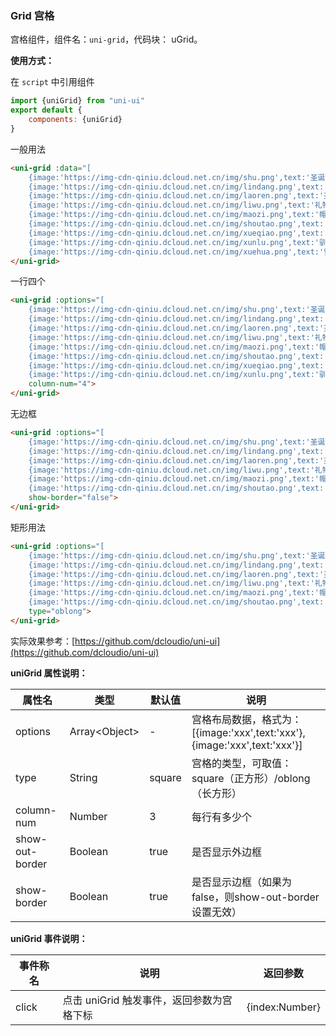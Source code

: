 ### Grid 宫格

宫格组件，组件名：``uni-grid``，代码块： uGrid。

**使用方式：**

在 ``script`` 中引用组件 

```javascript
import {uniGrid} from "uni-ui"
export default {
    components: {uniGrid}
}
```


一般用法

```html
<uni-grid :data="[
    {image:'https://img-cdn-qiniu.dcloud.net.cn/img/shu.png',text:'圣诞树'},
    {image:'https://img-cdn-qiniu.dcloud.net.cn/img/lindang.png',text:'铃铛'},
    {image:'https://img-cdn-qiniu.dcloud.net.cn/img/laoren.png',text:'圣诞老人'},
    {image:'https://img-cdn-qiniu.dcloud.net.cn/img/liwu.png',text:'礼物'},
    {image:'https://img-cdn-qiniu.dcloud.net.cn/img/maozi.png',text:'帽子'},
    {image:'https://img-cdn-qiniu.dcloud.net.cn/img/shoutao.png',text:'手套'},
    {image:'https://img-cdn-qiniu.dcloud.net.cn/img/xueqiao.png',text:'雪橇'},
    {image:'https://img-cdn-qiniu.dcloud.net.cn/img/xunlu.png',text:'驯鹿'},
    {image:'https://img-cdn-qiniu.dcloud.net.cn/img/xuehua.png',text:'雪花'}]">
</uni-grid>
```

一行四个

```html
<uni-grid :options="[
    {image:'https://img-cdn-qiniu.dcloud.net.cn/img/shu.png',text:'圣诞树'},
    {image:'https://img-cdn-qiniu.dcloud.net.cn/img/lindang.png',text:'铃铛'},
    {image:'https://img-cdn-qiniu.dcloud.net.cn/img/laoren.png',text:'圣诞老人'},
    {image:'https://img-cdn-qiniu.dcloud.net.cn/img/liwu.png',text:'礼物'},
    {image:'https://img-cdn-qiniu.dcloud.net.cn/img/maozi.png',text:'帽子'},
    {image:'https://img-cdn-qiniu.dcloud.net.cn/img/shoutao.png',text:'手套'},
    {image:'https://img-cdn-qiniu.dcloud.net.cn/img/xueqiao.png',text:'雪橇'},
    {image:'https://img-cdn-qiniu.dcloud.net.cn/img/xunlu.png',text:'驯鹿'}]" 
    column-num="4">
</uni-grid>
```

无边框

```html
<uni-grid :options="[
    {image:'https://img-cdn-qiniu.dcloud.net.cn/img/shu.png',text:'圣诞树'},
    {image:'https://img-cdn-qiniu.dcloud.net.cn/img/lindang.png',text:'铃铛'},
    {image:'https://img-cdn-qiniu.dcloud.net.cn/img/laoren.png',text:'圣诞老人'},
    {image:'https://img-cdn-qiniu.dcloud.net.cn/img/liwu.png',text:'礼物'},
    {image:'https://img-cdn-qiniu.dcloud.net.cn/img/maozi.png',text:'帽子'},
    {image:'https://img-cdn-qiniu.dcloud.net.cn/img/shoutao.png',text:'手套'}]" 
    show-border="false">
</uni-grid>
```

矩形用法

```html
<uni-grid :options="[
    {image:'https://img-cdn-qiniu.dcloud.net.cn/img/shu.png',text:'圣诞树'},
    {image:'https://img-cdn-qiniu.dcloud.net.cn/img/lindang.png',text:'铃铛'},
    {image:'https://img-cdn-qiniu.dcloud.net.cn/img/laoren.png',text:'圣诞老人'},
    {image:'https://img-cdn-qiniu.dcloud.net.cn/img/liwu.png',text:'礼物'},
    {image:'https://img-cdn-qiniu.dcloud.net.cn/img/maozi.png',text:'帽子'},
    {image:'https://img-cdn-qiniu.dcloud.net.cn/img/shoutao.png',text:'手套'}]" 
    type="oblong">
</uni-grid>
```

实际效果参考：[https://github.com/dcloudio/uni-ui](https://github.com/dcloudio/uni-ui)


**uniGrid 属性说明：**

|属性名|类型|默认值	|说明|
|---|----|---|---|
|options|Array&lt;Object&gt;|-|宫格布局数据，格式为：[{image:'xxx',text:'xxx'},{image:'xxx',text:'xxx'}]|
|type|String|square|宫格的类型，可取值：square（正方形）/oblong（长方形）|
|column-num|Number|3|每行有多少个|
|show-out-border|Boolean|true|是否显示外边框|
|show-border|Boolean|true|是否显示边框（如果为false，则show-out-border设置无效）|

**uniGrid 事件说明：**

|事件称名|说明|返回参数|
|---|----|---|
|click|点击 uniGrid 触发事件，返回参数为宫格下标|{index:Number}|